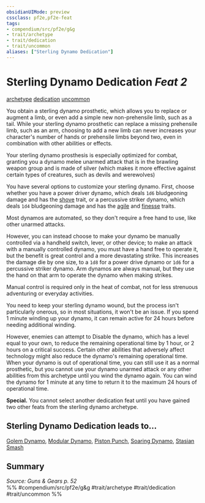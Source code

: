 ```yaml
---
obsidianUIMode: preview
cssclass: pf2e,pf2e-feat
tags:
- compendium/src/pf2e/g&g
- trait/archetype
- trait/dedication
- trait/uncommon
aliases: ["Sterling Dynamo Dedication"]
---
```

# Sterling Dynamo Dedication  *Feat 2*  
[archetype](../../rules/traits/archetype.md)  [dedication](../../rules/traits/dedication.md)  [uncommon](../../rules/traits/uncommon.md)  


You obtain a sterling dynamo prosthetic, which allows you to replace or augment a limb, or even add a simple new non-prehensile limb, such as a tail. While your sterling dynamo prosthetic can replace a missing prehensile limb, such as an arm, choosing to add a new limb can never increases your character's number of hands or prehensile limbs beyond two, even in combination with other abilities or effects.

Your sterling dynamo prosthesis is especially optimized for combat, granting you a dynamo melee unarmed attack that is in the brawling weapon group and is made of silver (which makes it more effective against certain types of creatures, such as devils and werewolves)

You have several options to customize your sterling dynamo. First, choose whether you have a power driver dynamo, which deals `1d6` bludgeoning damage and has the [shove](../../rules/traits/shove.md) trait, or a percussive striker dynamo, which deals `1d4` bludgeoning damage and has the [agile](../../rules/traits/agile.md) and [finesse](../../rules/traits/finesse.md) traits.

Most dynamos are automated, so they don't require a free hand to use, like other unarmed attacks.

However, you can instead choose to make your dynamo be manually controlled via a handheld switch, lever, or other device; to make an attack with a manually controlled dynamo, you must have a hand free to operate it, but the benefit is great control and a more devastating strike. This increases the damage die by one size, to a `1d8` for a power drive dynamo or `1d6` for a percussive striker dynamo. Arm dynamos are always manual, but they use the hand on that arm to operate the dynamo when making strikes.

Manual control is required only in the heat of combat, not for less strenuous adventuring or everyday activities.

You need to keep your sterling dynamo wound, but the process isn't particularly onerous, so in most situations, it won't be an issue. If you spend 1 minute winding up your dynamo, it can remain active for 24 hours before needing additional winding.

However, enemies can attempt to Disable the dynamo, which has a level equal to your own, to reduce the remaining operational time by 1 hour, or 2 hours on a critical success. Certain other abilities that adversely affect technology might also reduce the dynamo's remaining operational time. When your dynamo is out of operational time, you can still use it as a normal prosthetic, but you cannot use your dynamo unarmed attack or any other abilities from this archetype until you wind the dynamo again. You can wind the dynamo for 1 minute at any time to return it to the maximum 24 hours of operational time.

**Special.** You cannot select another dedication feat until you have gained two other feats from the sterling dynamo archetype.

## Sterling Dynamo Dedication leads to...

[Golem Dynamo](golem-dynamo-g-g.md), [Modular Dynamo](modular-dynamo-g-g.md), [Piston Punch](piston-punch-g-g.md), [Soaring Dynamo](soaring-dynamo-g-g.md), [Stasian Smash](stasian-smash-g-g.md)

## Summary

*Source: Guns & Gears p. 52*  
%% #compendium/src/pf2e/g&g #trait/archetype #trait/dedication #trait/uncommon %%